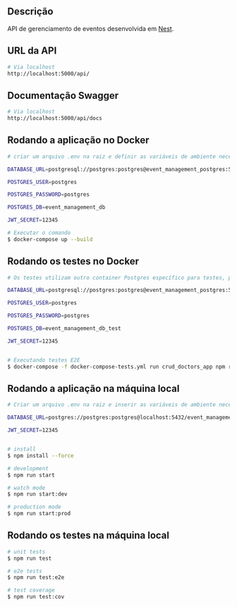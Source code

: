 

  <!--[![Backers on Open Collective](https://opencollective.com/nest/backers/badge.svg)](https://opencollective.com/nest#backer)
  [![Sponsors on Open Collective](https://opencollective.com/nest/sponsors/badge.svg)](https://opencollective.com/nest#sponsor)-->

## Descrição


API de gerenciamento de eventos desenvolvida em [Nest](https://github.com/nestjs/nest).

## URL da API
```bash
# Via localhost
http://localhost:5000/api/
```

## Documentação Swagger
```bash
# Via localhost
http://localhost:5000/api/docs
```



## Rodando a aplicação no Docker
```bash
# criar um arquivo .env na raiz e definir as variáveis de ambiente necessárias para a imagem do Postgres. Exemplo:

DATABASE_URL=postgresql://postgres:postgres@event_management_postgres:5432/event_management_db

POSTGRES_USER=postgres 

POSTGRES_PASSWORD=postgres

POSTGRES_DB=event_management_db

JWT_SECRET=12345

# Executar o comando
$ docker-compose up --build
```


## Rodando os testes no Docker
```bash
# Os testes utilizam outro container Postgres específico para testes, por isso certifique-se de criar um arquivo .env.test e definir as variáveis de ambiente do banco de testes. Exemplo:

DATABASE_URL=postgresql://postgres:postgres@event_management_postgres:5432/event_management_db_test

POSTGRES_USER=postgres

POSTGRES_PASSWORD=postgres

POSTGRES_DB=event_management_db_test

JWT_SECRET=12345


# Executando testes E2E
$ docker-compose -f docker-compose-tests.yml run crud_doctors_app npm run test:e2e
```






## Rodando a aplicação na máquina local
```bash
# Criar um arquivo .env na raiz e inserir as variáveis de ambiente necessárias. Exemplo:

DATABASE_URL=postgres://postgres:postgres@localhost:5432/event_management_db

JWT_SECRET=12345


# install
$ npm install --force

# development
$ npm run start

# watch mode
$ npm run start:dev

# production mode
$ npm run start:prod
```

## Rodando os testes na máquina local

```bash
# unit tests
$ npm run test

# e2e tests
$ npm run test:e2e

# test coverage
$ npm run test:cov
```
